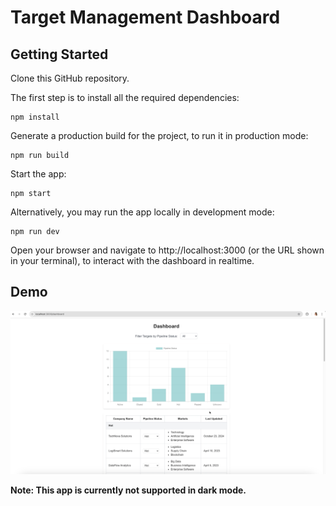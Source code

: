 # Target Management Dashboard

## Getting Started

Clone this GitHub repository.

The first step is to install all the required dependencies:

```
npm install
```

Generate a production build for the project, to run it in production mode:

```
npm run build
```

Start the app:

```
npm start
```

Alternatively, you may run the app locally in development mode:

```
npm run dev
```

Open your browser and navigate to http://localhost:3000 (or the URL shown in your terminal), to interact with the dashboard in realtime.

## Demo

<a href="./demo/TargetManagementDashboardDemo.mov" target="_blank">
  <img src="./demo/DashboardDemoThumbnail.png" style="width:600px;" alt="Watch the video">
</a>

<br>

**Note: This app is currently not supported in dark mode.**
